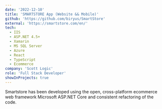```yaml
---
date: '2022-12-10'
title: 'SMARTSTORE App (Website && Mobile)'
github: 'https://github.com/biryus/SmartStore'
external: 'https://smartstore.com/en/'
tech:
  - IIS
  - ASP.NET 4.5+
  - Xamarin
  - MS SQL Server
  - Azure
  - React
  - TypeScript
  - Ecommerce
company: 'Scott Logic'
role: 'Full Stack Developer'
showInProjects: true
---
```


Smartstore has been developed using the open, cross-platform ecommerce web framework Microsoft ASP.NET Core and consistent refactoring of the code.
